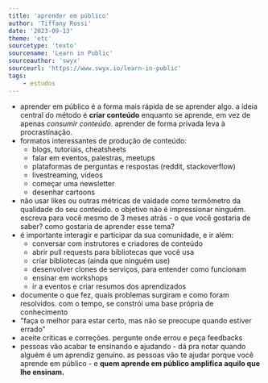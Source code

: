 ```yaml
---
title: 'aprender em público'
author: 'Tiffany Rossi'
date: '2023-09-13'
theme: 'etc'
sourcetype: 'texto'
sourcename: 'Learn in Public'
sourceauthor: 'swyx'
sourceurl: 'https://www.swyx.io/learn-in-public'
tags:
    - estudos
---
```

- aprender em público é  a forma mais rápida de se aprender algo. a ideia central do método é **criar conteúdo** enquanto se aprende, em vez de apenas *consumir conteúdo*. aprender de forma privada leva à procrastinação.
- formatos interessantes de produção de conteúdo:
  - blogs, tutoriais, cheatsheets
  - falar em eventos, palestras, meetups
  - plataformas de perguntas e respostas (reddit, stackoverflow)
  - livestreaming, videos
  - começar uma newsletter
  - desenhar cartoons
- não usar likes ou outras métricas de vaidade como termômetro da qualidade do seu conteúdo. o objetivo não é impressionar ninguém. escreva para você mesmo de 3 meses atrás - o que você gostaria de saber? como gostaria de aprender esse tema? 
- é importante interagir e participar da sua comunidade, e ir além:
  - conversar com instrutores e criadores de conteúdo
  - abrir pull requests para bibliotecas que você usa
  - criar bibliotecas (ainda que ninguém use)
  - desenvolver clones de serviços, para entender como funcionam
  - ensinar em workshops
  - ir a eventos e criar resumos dos aprendizados
- documente o que fez, quais problemas surgiram e como foram resolvidos. com o tempo, se constrói uma base própria de conhecimento
- "faça o melhor para estar certo, mas não se preocupe quando estiver errado"
- aceite críticas e correções. pergunte onde errou e peça feedbacks
- pessoas vão acabar te ensinando e ajudando - dá pra notar quando alguém é um aprendiz genuíno. as pessoas vão te ajudar porque você aprende em público - e **quem aprende em público amplifica aquilo que lhe ensinam.**